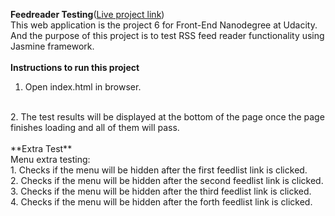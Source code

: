 **Feedreader Testing**([Live project link](http://macu123.github.io/frontend-nanodegree-feedreader/))
<br>
This web application is the project 6 for Front-End Nanodegree at Udacity. And the purpose of this project is to test RSS feed reader functionality using Jasmine framework.
<br>
<br>
**Instructions to run this project**
<br>
1. Open index.html in browser.
<br>
2. The test results will be displayed at the bottom of the page once the page finishes loading and all of them will pass.
<br>
<br>
**Extra Test**
<br>
Menu extra testing:
<br>
1. Checks if the menu will be hidden after the first feedlist link is clicked.
<br>
2. Checks if the menu will be hidden after the second feedlist link is clicked.
<br>
3. Checks if the menu will be hidden after the third feedlist link is clicked.
<br>
4. Checks if the menu will be hidden after the forth feedlist link is clicked.
